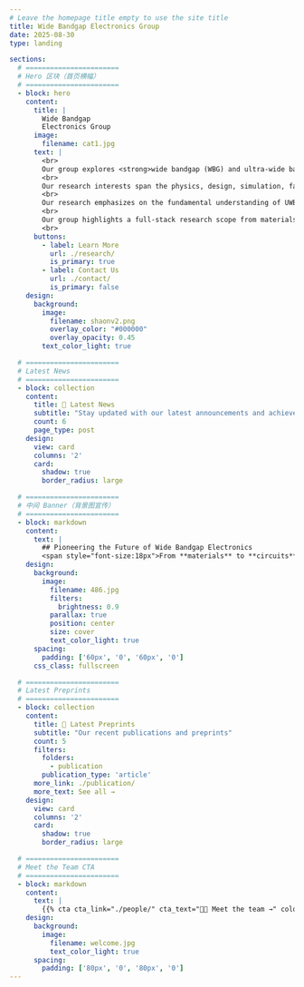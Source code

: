 ```yaml
---
# Leave the homepage title empty to use the site title
title: Wide Bandgap Electronics Group
date: 2025-08-30
type: landing

sections:
  # =======================
  # Hero 区块（首页横幅）
  # =======================
  - block: hero
    content:
      title: |
        Wide Bandgap  
        Electronics Group
      image:
        filename: cat1.jpg
      text: |
        <br>
        Our group explores <strong>wide bandgap (WBG) and ultra-wide bandgap (UWBG)</strong> materials and devices in electronic applications. 
        <br>
        Our research interests span the physics, design, simulation, fabrication, characterization, reliability, robustess, packaging, and circuit applications of WBG and UWBG devices.
        <br>
        Our research emphasizes on the fundamental understanding of UWB/UWBG devices, their new applications in power, RF, sensing, and computing applications, as well as the relevant material-device co-design with machine learning.
        <br>
        Our group highlights a full-stack research scope from materials and devices to circuits and algorithms, and the seamless collaborations with the industry.
        <br>
      buttons:
        - label: Learn More
          url: ./research/
          is_primary: true
        - label: Contact Us
          url: ./contact/
          is_primary: false
    design:
      background:
        image:
          filename: shaonv2.png
          overlay_color: "#000000"
          overlay_opacity: 0.45
        text_color_light: true

  # =======================
  # Latest News
  # =======================
  - block: collection
    content:
      title: 📰 Latest News
      subtitle: "Stay updated with our latest announcements and achievements"
      count: 6
      page_type: post
    design:
      view: card
      columns: '2'
      card:
        shadow: true
        border_radius: large

  # =======================
  # 中间 Banner（背景图宣传）
  # =======================
  - block: markdown
    content:
      text: |
        ## Pioneering the Future of Wide Bandgap Electronics  
        <span style="font-size:18px">From **materials** to **circuits** — full-stack innovation.</span>
    design:
      background:
        image: 
          filename: 486.jpg
          filters:
            brightness: 0.9
          parallax: true
          position: center
          size: cover
          text_color_light: true
      spacing:
        padding: ['60px', '0', '60px', '0']
      css_class: fullscreen

  # =======================
  # Latest Preprints
  # =======================
  - block: collection
    content:
      title: 📑 Latest Preprints
      subtitle: "Our recent publications and preprints"
      count: 5
      filters:
        folders:
          - publication
        publication_type: 'article'
      more_link: ./publication/
      more_text: See all →
    design:
      view: card
      columns: '2'
      card:
        shadow: true
        border_radius: large

  # =======================
  # Meet the Team CTA
  # =======================
  - block: markdown
    content:
      text: |
        {{% cta cta_link="./people/" cta_text="👩‍🔬 Meet the team →" color="primary" %}}
    design:
      background:
        image:
          filename: welcome.jpg
          text_color_light: true
      spacing:
        padding: ['80px', '0', '80px', '0']
---
```

